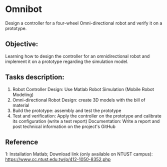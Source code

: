 # Omnibot
Design a controller for a four-wheel Omni-directional robot and verify it on a prototype. 

## Objective: 
Learning how to design the controller for an omnidirectional robot and implement it on a prototype regarding the simulation model. 

## Tasks description:
 1. Robot Controller Design: Use Matlab Robot Simulation (Mobile Robot Modeling)
 2. Omni-directional Robot Design: create 3D models with the bill of material
 3. Build the prototype: assembly and test the prototype
 4. Test and verification: Apply the controller on the prototype and calibrate its configuration (write a test report)
Documentation: Write a report and post technical information on the project's GitHub

## Reference
1: Installation Matlab;
Download link (only available on NTUST campus): https://www.cc.ntust.edu.tw/p/412-1050-8352.php
